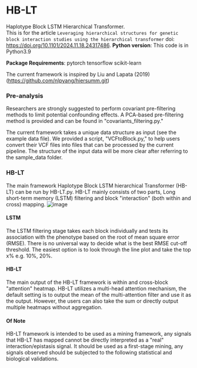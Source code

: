 # HB-LT
Haplotype Block LSTM Hierarchical Transformer.  
This is for the article `Leveraging hierarchical structures for genetic block interaction studies using the hierarchical transformer` doi: https://doi.org/10.1101/2024.11.18.24317486. 
**Python version**: This code is in Python3.9

**Package Requirements**: pytorch tensorflow scikit-learn

The current framework is inspired by Liu and Lapata (2019) (https://github.com/nlpyang/hiersumm.git)

### Pre-analysis
Researchers are strongly suggested to perform covariant pre-filtering methods to limit potential confounding effects. A PCA-based pre-filtering method is provided and can be found in "covariants_filtering.py."

The current framework takes a unique data structure as input (see the example data file). We provided a script, "VCFtoBlock.py," to help users convert their VCF files into files that can be processed by the current pipeline. The structure of the input data will be more clear after referring to the sample_data folder. 

### HB-LT 
The main framework Haplotype Block LSTM hierarchical Transformer (HB-LT) can be run by HB-LT.py. HB-LT mainly consists of two parts, Long short-term memory (LSTM) filtering and block "interaction" (both within and cross) mapping. 
![image](https://github.com/user-attachments/assets/c085e521-133f-4507-836e-ac36b88c5bb9)

#### LSTM
The LSTM filtering stage takes each block individually and tests its association with the phenotype based on the root of mean square error (RMSE). There is no universal way to decide what is the best RMSE cut-off threshold. The easiest option is to look through the line plot and take the top x% e.g. 10%, 20%. 

#### HB-LT 
The main output of the HB-LT framework is within and cross-block "attention" heatmap. HB-LT utilizes a multi-head attention mechanism, the default setting is to output the mean of the multi-attention filter and use it as the output. However, the users can also take the sum or directly output multiple heatmaps without aggregation. 

#### Of Note
HB-LT framework is intended to be used as a mining framework, any signals that HB-LT has mapped cannot be directly interpreted as a "real" interaction/epistasis signal. It should be used as a first-stage mining, any signals observed should be subjected to the following statistical and biological validations.




